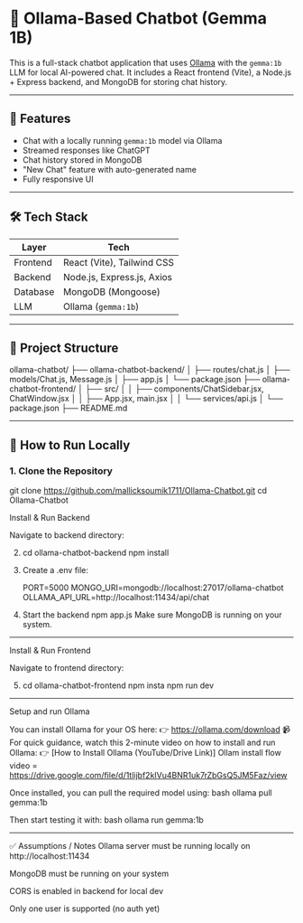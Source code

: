# 🤖 Ollama-Based Chatbot (Gemma 1B)

This is a full-stack chatbot application that uses [Ollama](https://ollama.com/) with the `gemma:1b` LLM for local AI-powered chat. It includes a React frontend (Vite), a Node.js + Express backend, and MongoDB for storing chat history.

---

## 🧠 Features

- Chat with a locally running `gemma:1b` model via Ollama
- Streamed responses like ChatGPT
- Chat history stored in MongoDB
- "New Chat" feature with auto-generated name
- Fully responsive UI

---

## 🛠 Tech Stack

| Layer      | Tech                                 |
|------------|--------------------------------------|
| Frontend   | React (Vite), Tailwind CSS           |
| Backend    | Node.js, Express.js, Axios           |
| Database   | MongoDB (Mongoose)                   |
| LLM        | Ollama (`gemma:1b`)                  |

---

## 📁 Project Structure

ollama-chatbot/
├── ollama-chatbot-backend/
│ ├── routes/chat.js
│ ├── models/Chat.js, Message.js
│ ├── app.js
│ └── package.json
├── ollama-chatbot-frontend/
│ ├── src/
│ │ ├── components/ChatSidebar.jsx, ChatWindow.jsx
│ │ ├── App.jsx, main.jsx
│ │ └── services/api.js
│ └── package.json
├── README.md


---

## 🚀 How to Run Locally

### 1. Clone the Repository

git clone https://github.com/mallicksoumik1711/Ollama-Chatbot.git
cd Ollama-Chatbot

Install & Run Backend
   
Navigate to backend directory:

2. cd ollama-chatbot-backend
   npm install

3. Create a .env file:

   PORT=5000
   MONGO_URI=mongodb://localhost:27017/ollama-chatbot
   OLLAMA_API_URL=http://localhost:11434/api/chat

4. Start the backend
   npm app.js
Make sure MongoDB is running on your system.

---

Install & Run Frontend

Navigate to frontend directory:

5. cd ollama-chatbot-frontend
   npm insta
   npm run dev

---

Setup and run Ollama

You can install Ollama for your OS here:
 👉 https://ollama.com/download
 📹 For quick guidance, watch this 2-minute video on how to install and run Ollama:
 👉 [How to Install Ollama (YouTube/Drive Link)]
 Ollam install flow video = https://drive.google.com/file/d/1tlijbf2kIVu4BNR1uk7rZbGsQ5JM5Faz/view

 Once installed, you can pull the required model using:
bash
ollama pull gemma:1b

Then start testing it with:
bash
ollama run gemma:1b

---

✅ Assumptions / Notes
Ollama server must be running locally on http://localhost:11434

MongoDB must be running on your system

CORS is enabled in backend for local dev

Only one user is supported (no auth yet)
